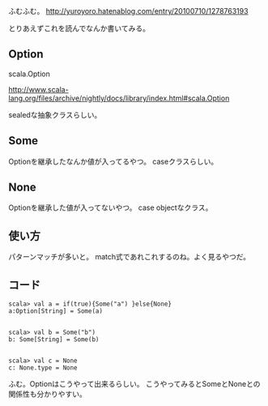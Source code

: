 
ふむふむ。
http://yuroyoro.hatenablog.com/entry/20100710/1278763193

とりあえずこれを読んでなんか書いてみる。

## Option

scala.Option

http://www.scala-lang.org/files/archive/nightly/docs/library/index.html#scala.Option

sealedな抽象クラスらしい。

## Some

Optionを継承したなんか値が入ってるやつ。
caseクラスらしい。

## None

Optionを継承した値が入ってないやつ。
case objectなクラス。

## 使い方

パターンマッチが多いと。
match式であれこれするのね。よく見るやつだ。

## コード

    scala> val a = if(true){Some("a") }else{None}
    a:Option[String] = Some(a)


    scala> val b = Some("b")
    b: Some[String] = Some(b)


    scala> val c = None
    c: None.type = None
  

ふむ。Optionはこうやって出来るらしい。
こうやってみるとSomeとNoneとの関係性も分かりやすい。




